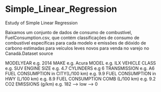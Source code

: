 # Simple_Linear_Regression
Estudy of Simple Linear Regression

Baixamos um conjunto de dados de consumo de combustível, FuelConsumption.csv, que contém classificações de consumo de combustível específicas para cada modelo e emissões de dióxido de carbono estimadas para veículos leves novos para venda no varejo no Canadá.Dataset source

MODELYEAR e.g. 2014
MAKE e.g. Acura
MODEL e.g. ILX
VEHICLE CLASS e.g. SUV
ENGINE SIZE e.g. 4.7
CYLINDERS e.g 6
TRANSMISSION e.g. A6
FUEL CONSUMPTION in CITY(L/100 km) e.g. 9.9
FUEL CONSUMPTION in HWY (L/100 km) e.g. 8.9
FUEL CONSUMPTION COMB (L/100 km) e.g. 9.2
CO2 EMISSIONS (g/km) e.g. 182 --> low --> 0
